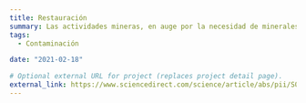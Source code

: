 ```yaml
---
title: Restauración
summary: Las actividades mineras, en auge por la necesidad de minerales para la transición energética, dejan muchos restos de metales pesados en los suelos. Estamos desarrollando distintos métodos naturales de absorción de estos contaminantes a través de plantas de crecimiento rápido como el chopo, con la ayuda de la biotecnología.
tags:
  - Contaminación

date: "2021-02-18"

# Optional external URL for project (replaces project detail page).
external_link: https://www.sciencedirect.com/science/article/abs/pii/S0926669020311353
---
```

